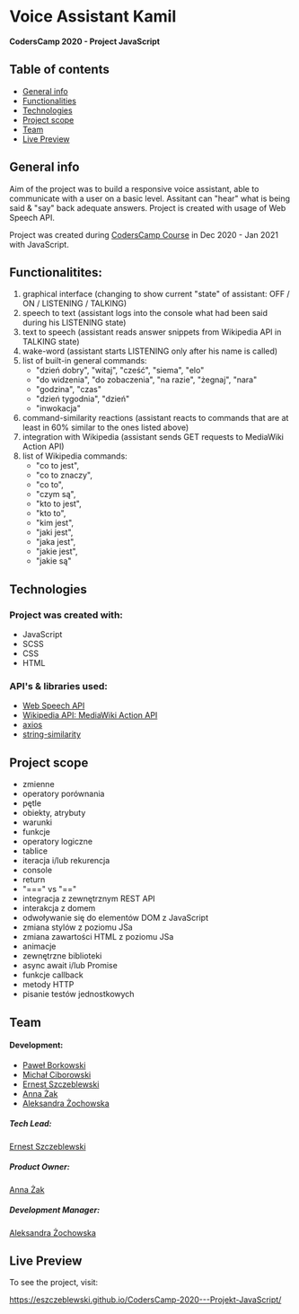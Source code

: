 # Voice Assistant Kamil
**CodersCamp 2020 - Project JavaScript** 

## Table of contents
* [General info](#general-info)
* [Functionalities](#functionalities)
* [Technologies](#technologies)
* [Project scope](#project-scope)
* [Team](#team)
* [Live Preview](#live-preview)

## General info
Aim of the project was to build a responsive voice assistant, able to communicate with a user on a basic level.
Assitant can "hear" what is being said & "say" back adequate answers. Project is created with usage of Web Speech API.

Project was created during [CodersCamp Course](https://coderscamp.edu.pl) in Dec 2020 - Jan 2021 with JavaScript.

## Functionalitites:
1. graphical interface (changing to show current "state" of assistant: OFF / ON / LISTENING / TALKING)
2. speech to text (assistant logs into the console what had been said during his LISTENING state)
3. text to speech (assistant reads answer snippets from Wikipedia API in TALKING state)
4. wake-word (assistant starts LISTENING only after his name is called)
5. list of built-in general commands:
    - "dzień dobry", "witaj", "cześć", "siema", "elo"
    - "do widzenia", "do zobaczenia", "na razie", "żegnaj", "nara"
    - "godzina", "czas"
    - "dzień tygodnia", "dzień"
    - "inwokacja"
6. command-similarity reactions (assistant reacts to commands that are at least in 60% similar to the ones listed above)
7. integration with Wikipedia (assistant sends GET requests to MediaWiki Action API)
8. list of Wikipedia commands:
    - "co to jest",
    - "co to znaczy",
    - "co to",
    - "czym są",
    - "kto to jest",
    - "kto to",
    - "kim jest",
    - "jaki jest",
    - "jaka jest",
    - "jakie jest",
    - "jakie są"

## Technologies
### Project was created with:
* JavaScript
* SCSS
* CSS
* HTML

### API's & libraries used:
* [Web Speech API](https://github.com/axios/axios)
* [Wikipedia API: MediaWiki Action API](https://github.com/axios/axios)
* [axios](https://github.com/axios/axios)
* [string-similarity](https://www.npmjs.com/package/string-similarity)

## Project scope
- zmienne
- operatory porównania
- pętle
- obiekty, atrybuty
- warunki
- funkcje
- operatory logiczne
- tablice
- iteracja i/lub rekurencja
- console
- return
- "===" vs "=="
- integracja z zewnętrznym REST API
- interakcja z domem
- odwoływanie się do elementów DOM z JavaScript
- zmiana stylów z poziomu JSa
- zmiana zawartości HTML z poziomu JSa
- animacje
- zewnętrzne biblioteki
- async await i/lub Promise
- funkcje callback
- metody HTTP
- pisanie testów jednostkowych 

## Team
#### Development:
* [Paweł Borkowski](https://github.com/axios/axios)
* [Michał Ciborowski](https://github.com/axios/axios)
* [Ernest Szczeblewski](https://github.com/axios/axios)
* [Anna Żak](https://github.com/axios/axios)
* [Aleksandra Żochowska](https://github.com/axios/axios)

##### Tech Lead:
[Ernest Szczeblewski](https://github.com/axios/axios)
##### Product Owner:
[Anna Żak](https://github.com/axios/axios)
##### Development Manager:
[Aleksandra Żochowska](https://github.com/axios/axios)

## Live Preview
To see the project, visit:

https://eszczeblewski.github.io/CodersCamp-2020---Projekt-JavaScript/